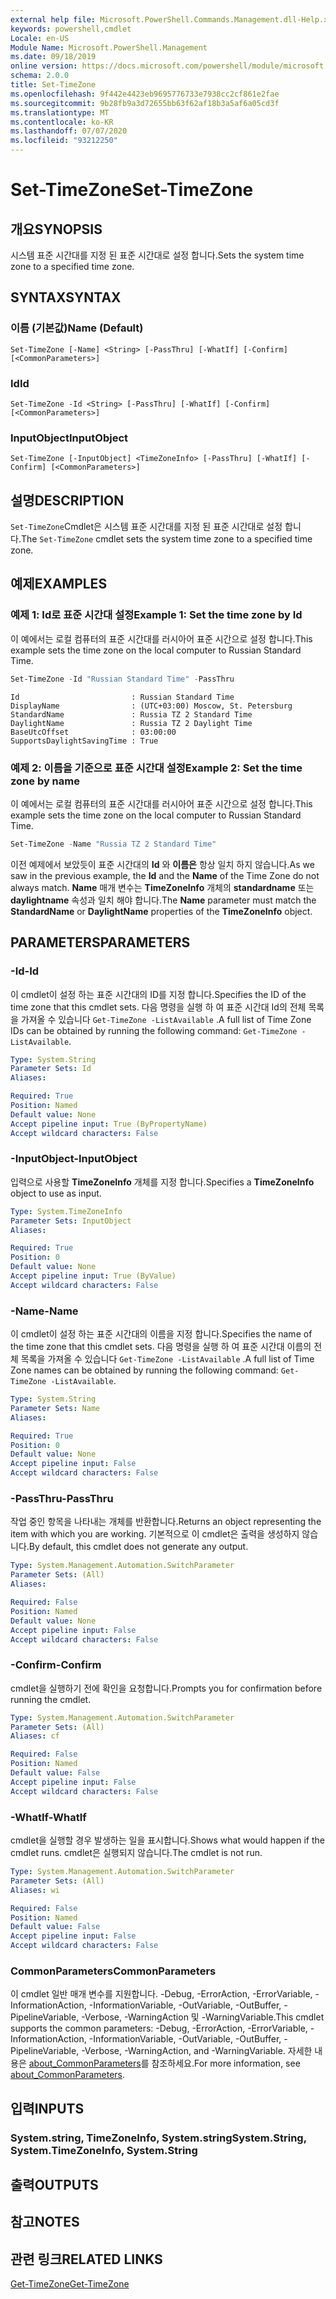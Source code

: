 ```yaml
---
external help file: Microsoft.PowerShell.Commands.Management.dll-Help.xml
keywords: powershell,cmdlet
Locale: en-US
Module Name: Microsoft.PowerShell.Management
ms.date: 09/18/2019
online version: https://docs.microsoft.com/powershell/module/microsoft.powershell.management/set-timezone?view=powershell-6&WT.mc_id=ps-gethelp
schema: 2.0.0
title: Set-TimeZone
ms.openlocfilehash: 9f442e4423eb9695776733e7938cc2cf861e2fae
ms.sourcegitcommit: 9b28fb9a3d72655bb63f62af18b3a5af6a05cd3f
ms.translationtype: MT
ms.contentlocale: ko-KR
ms.lasthandoff: 07/07/2020
ms.locfileid: "93212250"
---
```

# <span data-ttu-id="855c2-103">Set-TimeZone</span><span class="sxs-lookup"><span data-stu-id="855c2-103">Set-TimeZone</span></span>

## <span data-ttu-id="855c2-104">개요</span><span class="sxs-lookup"><span data-stu-id="855c2-104">SYNOPSIS</span></span>
<span data-ttu-id="855c2-105">시스템 표준 시간대를 지정 된 표준 시간대로 설정 합니다.</span><span class="sxs-lookup"><span data-stu-id="855c2-105">Sets the system time zone to a specified time zone.</span></span>

## <span data-ttu-id="855c2-106">SYNTAX</span><span class="sxs-lookup"><span data-stu-id="855c2-106">SYNTAX</span></span>

### <span data-ttu-id="855c2-107">이름 (기본값)</span><span class="sxs-lookup"><span data-stu-id="855c2-107">Name (Default)</span></span>

```
Set-TimeZone [-Name] <String> [-PassThru] [-WhatIf] [-Confirm] [<CommonParameters>]
```

### <span data-ttu-id="855c2-108">Id</span><span class="sxs-lookup"><span data-stu-id="855c2-108">Id</span></span>

```
Set-TimeZone -Id <String> [-PassThru] [-WhatIf] [-Confirm] [<CommonParameters>]
```

### <span data-ttu-id="855c2-109">InputObject</span><span class="sxs-lookup"><span data-stu-id="855c2-109">InputObject</span></span>

```
Set-TimeZone [-InputObject] <TimeZoneInfo> [-PassThru] [-WhatIf] [-Confirm] [<CommonParameters>]
```

## <span data-ttu-id="855c2-110">설명</span><span class="sxs-lookup"><span data-stu-id="855c2-110">DESCRIPTION</span></span>

<span data-ttu-id="855c2-111">`Set-TimeZone`Cmdlet은 시스템 표준 시간대를 지정 된 표준 시간대로 설정 합니다.</span><span class="sxs-lookup"><span data-stu-id="855c2-111">The `Set-TimeZone` cmdlet sets the system time zone to a specified time zone.</span></span>

## <span data-ttu-id="855c2-112">예제</span><span class="sxs-lookup"><span data-stu-id="855c2-112">EXAMPLES</span></span>

### <span data-ttu-id="855c2-113">예제 1: Id로 표준 시간대 설정</span><span class="sxs-lookup"><span data-stu-id="855c2-113">Example 1: Set the time zone by Id</span></span>

<span data-ttu-id="855c2-114">이 예에서는 로컬 컴퓨터의 표준 시간대를 러시아어 표준 시간으로 설정 합니다.</span><span class="sxs-lookup"><span data-stu-id="855c2-114">This example sets the time zone on the local computer to Russian Standard Time.</span></span>

```powershell
Set-TimeZone -Id "Russian Standard Time" -PassThru
```

```Output
Id                         : Russian Standard Time
DisplayName                : (UTC+03:00) Moscow, St. Petersburg
StandardName               : Russia TZ 2 Standard Time
DaylightName               : Russia TZ 2 Daylight Time
BaseUtcOffset              : 03:00:00
SupportsDaylightSavingTime : True
```

### <span data-ttu-id="855c2-115">예제 2: 이름을 기준으로 표준 시간대 설정</span><span class="sxs-lookup"><span data-stu-id="855c2-115">Example 2: Set the time zone by name</span></span>

<span data-ttu-id="855c2-116">이 예에서는 로컬 컴퓨터의 표준 시간대를 러시아어 표준 시간으로 설정 합니다.</span><span class="sxs-lookup"><span data-stu-id="855c2-116">This example sets the time zone on the local computer to Russian Standard Time.</span></span>

```powershell
Set-TimeZone -Name "Russia TZ 2 Standard Time"
```

<span data-ttu-id="855c2-117">이전 예제에서 보았듯이 표준 시간대의 **Id** 와 **이름은** 항상 일치 하지 않습니다.</span><span class="sxs-lookup"><span data-stu-id="855c2-117">As we saw in the previous example, the **Id** and the **Name** of the Time Zone do not always match.</span></span>
<span data-ttu-id="855c2-118">**Name** 매개 변수는 **TimeZoneInfo** 개체의 **standardname** 또는 **daylightname** 속성과 일치 해야 합니다.</span><span class="sxs-lookup"><span data-stu-id="855c2-118">The **Name** parameter must match the **StandardName** or **DaylightName** properties of the **TimeZoneInfo** object.</span></span>

## <span data-ttu-id="855c2-119">PARAMETERS</span><span class="sxs-lookup"><span data-stu-id="855c2-119">PARAMETERS</span></span>

### <span data-ttu-id="855c2-120">-Id</span><span class="sxs-lookup"><span data-stu-id="855c2-120">-Id</span></span>

<span data-ttu-id="855c2-121">이 cmdlet이 설정 하는 표준 시간대의 ID를 지정 합니다.</span><span class="sxs-lookup"><span data-stu-id="855c2-121">Specifies the ID of the time zone that this cmdlet sets.</span></span> <span data-ttu-id="855c2-122">다음 명령을 실행 하 여 표준 시간대 Id의 전체 목록을 가져올 수 있습니다 `Get-TimeZone -ListAvailable` .</span><span class="sxs-lookup"><span data-stu-id="855c2-122">A full list of Time Zone IDs can be obtained by running the following command: `Get-TimeZone -ListAvailable`.</span></span>

```yaml
Type: System.String
Parameter Sets: Id
Aliases:

Required: True
Position: Named
Default value: None
Accept pipeline input: True (ByPropertyName)
Accept wildcard characters: False
```

### <span data-ttu-id="855c2-123">-InputObject</span><span class="sxs-lookup"><span data-stu-id="855c2-123">-InputObject</span></span>

<span data-ttu-id="855c2-124">입력으로 사용할 **TimeZoneInfo** 개체를 지정 합니다.</span><span class="sxs-lookup"><span data-stu-id="855c2-124">Specifies a **TimeZoneInfo** object to use as input.</span></span>

```yaml
Type: System.TimeZoneInfo
Parameter Sets: InputObject
Aliases:

Required: True
Position: 0
Default value: None
Accept pipeline input: True (ByValue)
Accept wildcard characters: False
```

### <span data-ttu-id="855c2-125">-Name</span><span class="sxs-lookup"><span data-stu-id="855c2-125">-Name</span></span>

<span data-ttu-id="855c2-126">이 cmdlet이 설정 하는 표준 시간대의 이름을 지정 합니다.</span><span class="sxs-lookup"><span data-stu-id="855c2-126">Specifies the name of the time zone that this cmdlet sets.</span></span> <span data-ttu-id="855c2-127">다음 명령을 실행 하 여 표준 시간대 이름의 전체 목록을 가져올 수 있습니다 `Get-TimeZone -ListAvailable` .</span><span class="sxs-lookup"><span data-stu-id="855c2-127">A full list of Time Zone names can be obtained by running the following command: `Get-TimeZone -ListAvailable`.</span></span>

```yaml
Type: System.String
Parameter Sets: Name
Aliases:

Required: True
Position: 0
Default value: None
Accept pipeline input: False
Accept wildcard characters: False
```

### <span data-ttu-id="855c2-128">-PassThru</span><span class="sxs-lookup"><span data-stu-id="855c2-128">-PassThru</span></span>

<span data-ttu-id="855c2-129">작업 중인 항목을 나타내는 개체를 반환합니다.</span><span class="sxs-lookup"><span data-stu-id="855c2-129">Returns an object representing the item with which you are working.</span></span> <span data-ttu-id="855c2-130">기본적으로 이 cmdlet은 출력을 생성하지 않습니다.</span><span class="sxs-lookup"><span data-stu-id="855c2-130">By default, this cmdlet does not generate any output.</span></span>

```yaml
Type: System.Management.Automation.SwitchParameter
Parameter Sets: (All)
Aliases:

Required: False
Position: Named
Default value: None
Accept pipeline input: False
Accept wildcard characters: False
```

### <span data-ttu-id="855c2-131">-Confirm</span><span class="sxs-lookup"><span data-stu-id="855c2-131">-Confirm</span></span>

<span data-ttu-id="855c2-132">cmdlet을 실행하기 전에 확인을 요청합니다.</span><span class="sxs-lookup"><span data-stu-id="855c2-132">Prompts you for confirmation before running the cmdlet.</span></span>

```yaml
Type: System.Management.Automation.SwitchParameter
Parameter Sets: (All)
Aliases: cf

Required: False
Position: Named
Default value: False
Accept pipeline input: False
Accept wildcard characters: False
```

### <span data-ttu-id="855c2-133">-WhatIf</span><span class="sxs-lookup"><span data-stu-id="855c2-133">-WhatIf</span></span>

<span data-ttu-id="855c2-134">cmdlet을 실행할 경우 발생하는 일을 표시합니다.</span><span class="sxs-lookup"><span data-stu-id="855c2-134">Shows what would happen if the cmdlet runs.</span></span> <span data-ttu-id="855c2-135">cmdlet은 실행되지 않습니다.</span><span class="sxs-lookup"><span data-stu-id="855c2-135">The cmdlet is not run.</span></span>

```yaml
Type: System.Management.Automation.SwitchParameter
Parameter Sets: (All)
Aliases: wi

Required: False
Position: Named
Default value: False
Accept pipeline input: False
Accept wildcard characters: False
```

### <span data-ttu-id="855c2-136">CommonParameters</span><span class="sxs-lookup"><span data-stu-id="855c2-136">CommonParameters</span></span>

<span data-ttu-id="855c2-137">이 cmdlet 일반 매개 변수를 지원합니다. -Debug, -ErrorAction, -ErrorVariable, -InformationAction, -InformationVariable, -OutVariable, -OutBuffer, -PipelineVariable, -Verbose, -WarningAction 및 -WarningVariable.</span><span class="sxs-lookup"><span data-stu-id="855c2-137">This cmdlet supports the common parameters: -Debug, -ErrorAction, -ErrorVariable, -InformationAction, -InformationVariable, -OutVariable, -OutBuffer, -PipelineVariable, -Verbose, -WarningAction, and -WarningVariable.</span></span> <span data-ttu-id="855c2-138">자세한 내용은 [about_CommonParameters](https://go.microsoft.com/fwlink/?LinkID=113216)를 참조하세요.</span><span class="sxs-lookup"><span data-stu-id="855c2-138">For more information, see [about_CommonParameters](https://go.microsoft.com/fwlink/?LinkID=113216).</span></span>

## <span data-ttu-id="855c2-139">입력</span><span class="sxs-lookup"><span data-stu-id="855c2-139">INPUTS</span></span>

### <span data-ttu-id="855c2-140">System.string, TimeZoneInfo, System.string</span><span class="sxs-lookup"><span data-stu-id="855c2-140">System.String, System.TimeZoneInfo, System.String</span></span>

## <span data-ttu-id="855c2-141">출력</span><span class="sxs-lookup"><span data-stu-id="855c2-141">OUTPUTS</span></span>

## <span data-ttu-id="855c2-142">참고</span><span class="sxs-lookup"><span data-stu-id="855c2-142">NOTES</span></span>

## <span data-ttu-id="855c2-143">관련 링크</span><span class="sxs-lookup"><span data-stu-id="855c2-143">RELATED LINKS</span></span>

[<span data-ttu-id="855c2-144">Get-TimeZone</span><span class="sxs-lookup"><span data-stu-id="855c2-144">Get-TimeZone</span></span>](Get-TimeZone.md)
